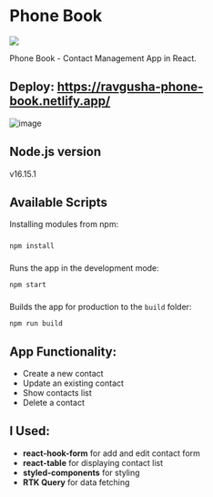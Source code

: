 # Phone Book
<a href="https://codeclimate.com/github/ravgusha/phone-book/maintainability"><img src="https://api.codeclimate.com/v1/badges/aafc5818f0ac3cd5241e/maintainability" /></a>

Phone Book - Contact Management App in React.
## Deploy: https://ravgusha-phone-book.netlify.app/
![image](https://user-images.githubusercontent.com/62184992/193425104-d9c74ca6-0e4f-4654-88a6-b4c4156c360d.png)
## Node.js version
v16.15.1
## Available Scripts
Installing modules from npm:
### 
```
npm install
```
### 
Runs the app in the development mode:
```
npm start
```
### 
Builds the app for production to the `build` folder:
```
npm run build
```

## App Functionality: 

- Create a new contact
- Update an existing contact
- Show contacts list
- Delete a contact

## I Used: 
- **react-hook-form** for add and edit contact form 
- **react-table** for displaying contact list
- **styled-components** for styling
- **RTK Query** for data fetching
